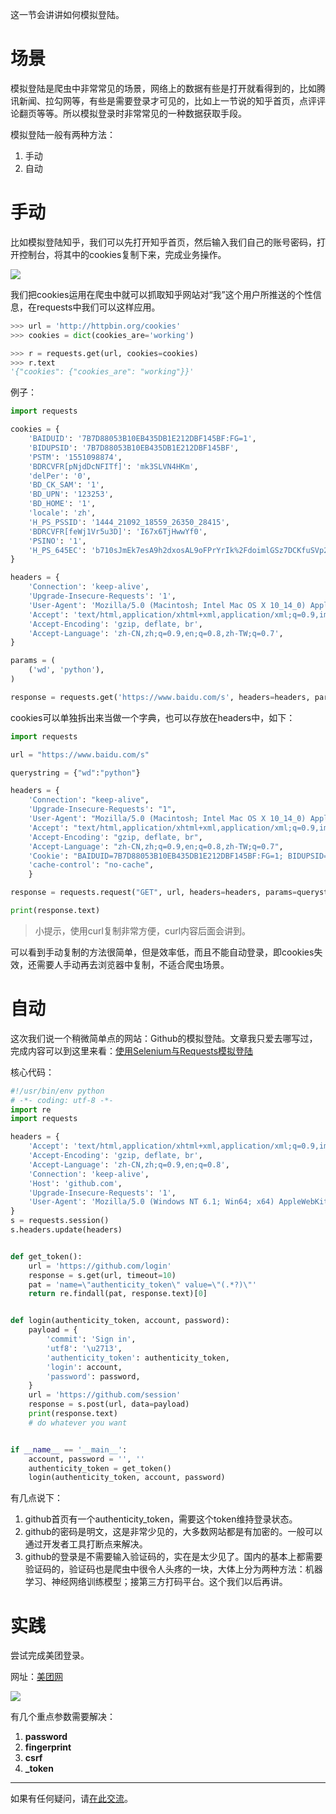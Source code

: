 这一节会讲讲如何模拟登陆。

# 场景

模拟登陆是爬虫中非常常见的场景，网络上的数据有些是打开就看得到的，比如腾讯新闻、拉勾网等，有些是需要登录才可见的，比如上一节说的知乎首页，点评评论翻页等等。所以模拟登录时非常常见的一种数据获取手段。

模拟登陆一般有两种方法：

1. 手动
2. 自动

# 手动

比如模拟登陆知乎，我们可以先打开知乎首页，然后输入我们自己的账号密码，打开控制台，将其中的cookies复制下来，完成业务操作。

![](https://ws3.sinaimg.cn/large/006tKfTcly1g0l98w4dh9j31gl0u0qbq.jpg)

我们把cookies运用在爬虫中就可以抓取知乎网站对“我”这个用户所推送的个性信息，在requests中我们可以这样应用。

```python
>>> url = 'http://httpbin.org/cookies'
>>> cookies = dict(cookies_are='working')

>>> r = requests.get(url, cookies=cookies)
>>> r.text
'{"cookies": {"cookies_are": "working"}}'
```

例子：

```python
import requests

cookies = {
    'BAIDUID': '7B7D88053B10EB435DB1E212DBF145BF:FG=1',
    'BIDUPSID': '7B7D88053B10EB435DB1E212DBF145BF',
    'PSTM': '1551098874',
    'BDRCVFR[pNjdDcNFITf]': 'mk3SLVN4HKm',
    'delPer': '0',
    'BD_CK_SAM': '1',
    'BD_UPN': '123253',
    'BD_HOME': '1',
    'locale': 'zh',
    'H_PS_PSSID': '1444_21092_18559_26350_28415',
    'BDRCVFR[feWj1Vr5u3D]': 'I67x6TjHwwYf0',
    'PSINO': '1',
    'H_PS_645EC': 'b710sJmEk7esA9h2dxosAL9oFPrYrIk%2FdoimlGSz7DCKfuSVp27CVuygqGuvEqwhznOf',
}

headers = {
    'Connection': 'keep-alive',
    'Upgrade-Insecure-Requests': '1',
    'User-Agent': 'Mozilla/5.0 (Macintosh; Intel Mac OS X 10_14_0) AppleWebKit/537.36 (KHTML, like Gecko) Chrome/72.0.3626.119 Safari/537.36',
    'Accept': 'text/html,application/xhtml+xml,application/xml;q=0.9,image/webp,image/apng,*/*;q=0.8',
    'Accept-Encoding': 'gzip, deflate, br',
    'Accept-Language': 'zh-CN,zh;q=0.9,en;q=0.8,zh-TW;q=0.7',
}

params = (
    ('wd', 'python'),
)

response = requests.get('https://www.baidu.com/s', headers=headers, params=params, cookies=cookies)
```

cookies可以单独拆出来当做一个字典，也可以存放在headers中，如下：

```python
import requests

url = "https://www.baidu.com/s"

querystring = {"wd":"python"}

headers = {
    'Connection': "keep-alive",
    'Upgrade-Insecure-Requests': "1",
    'User-Agent': "Mozilla/5.0 (Macintosh; Intel Mac OS X 10_14_0) AppleWebKit/537.36 (KHTML, like Gecko) Chrome/72.0.3626.119 Safari/537.36",
    'Accept': "text/html,application/xhtml+xml,application/xml;q=0.9,image/webp,image/apng,*/*;q=0.8",
    'Accept-Encoding': "gzip, deflate, br",
    'Accept-Language': "zh-CN,zh;q=0.9,en;q=0.8,zh-TW;q=0.7",
    'Cookie': "BAIDUID=7B7D88053B10EB435DB1E212DBF145BF:FG=1; BIDUPSID=7B7D88053B10EB435DB1E212DBF145BF; PSTM=1551098874; BDRCVFR[pNjdDcNFITf]=mk3SLVN4HKm; delPer=0; BD_CK_SAM=1; BD_UPN=123253; BD_HOME=1; locale=zh; H_PS_PSSID=1444_21092_18559_26350_28415; BDRCVFR[feWj1Vr5u3D]=I67x6TjHwwYf0; PSINO=1; H_PS_645EC=b710sJmEk7esA9h2dxosAL9oFPrYrIk%2FdoimlGSz7DCKfuSVp27CVuygqGuvEqwhznOf",
    'cache-control': "no-cache",
    }

response = requests.request("GET", url, headers=headers, params=querystring)

print(response.text)
```

> 小提示，使用curl复制非常方便，curl内容后面会讲到。



可以看到手动复制的方法很简单，但是效率低，而且不能自动登录，即cookies失效，还需要人手动再去浏览器中复制，不适合爬虫场景。



# 自动

这次我们说一个稍微简单点的网站：Github的模拟登陆。文章我只爱去哪写过，完成内容可以到这里来看：[使用Selenium与Requests模拟登陆](https://zhangslob.github.io/2018/07/17/%E4%BD%BF%E7%94%A8Selenium%E4%B8%8ERequests%E6%A8%A1%E6%8B%9F%E7%99%BB%E9%99%86/)

核心代码：

```python
#!/usr/bin/env python
# -*- coding: utf-8 -*-
import re
import requests

headers = {
    'Accept': 'text/html,application/xhtml+xml,application/xml;q=0.9,image/webp,image/apng,*/*;q=0.8',
    'Accept-Encoding': 'gzip, deflate, br',
    'Accept-Language': 'zh-CN,zh;q=0.9,en;q=0.8',
    'Connection': 'keep-alive',
    'Host': 'github.com',
    'Upgrade-Insecure-Requests': '1',
    'User-Agent': 'Mozilla/5.0 (Windows NT 6.1; Win64; x64) AppleWebKit/537.36 (KHTML, like Gecko) Chrome/67.0.3396.99 Safari/537.36'
}
s = requests.session()
s.headers.update(headers)


def get_token():
    url = 'https://github.com/login'
    response = s.get(url, timeout=10)
    pat = 'name=\"authenticity_token\" value=\"(.*?)\"'
    return re.findall(pat, response.text)[0]


def login(authenticity_token, account, password):
    payload = {
        'commit': 'Sign in',
        'utf8': '\u2713',
        'authenticity_token': authenticity_token,
        'login': account,
        'password': password,
    }
    url = 'https://github.com/session'
    response = s.post(url, data=payload)
    print(response.text)
    # do whatever you want


if __name__ == '__main__':
    account, password = '', ''
    authenticity_token = get_token()
    login(authenticity_token, account, password)
```

有几点说下：

1. github首页有一个authenticity_token，需要这个token维持登录状态。
2. github的密码是明文，这是非常少见的，大多数网站都是有加密的。一般可以通过开发者工具打断点来解决。
3. github的登录是不需要输入验证码的，实在是太少见了。国内的基本上都需要验证码的，验证码也是爬虫中很令人头疼的一块，大体上分为两种方法：机器学习、神经网络训练模型；接第三方打码平台。这个我们以后再讲。



# 实践

尝试完成美团登录。

网址：[美团网](https://passport.meituan.com/account/unitivelogin?service=www&continue=http%3A%2F%2Fwww.meituan.com%2Faccount%2Fsettoken%3Fcontinue%3Dhttps%253A%252F%252Fwww.meituan.com%252Fmeishi%252F526725%252F)

![](https://ws1.sinaimg.cn/large/006tKfTcly1g0m4xnm044j30qy0inq7n.jpg)

有几个重点参数需要解决：

1. **password**
2. **fingerprint**
3. **csrf**
4. **_token**

---

如果有任何疑问，请[在此交流](https://github.com/zhangslob/docs/issues/2)。